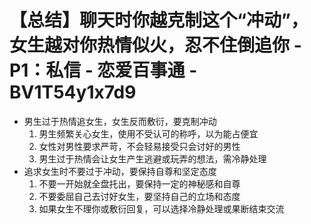 # 【总结】聊天时你越克制这个“冲动”，女生越对你热情似火，忍不住倒追你 - P1：私信 - 恋爱百事通 - BV1T54y1x7d9

-   男生过于热情追女生，女生反而敷衍，要克制冲动
    1.  男生频繁关心女生，使用不受认可的称呼，以为能占便宜
    2.  女性对男性要求严苛，不会轻易接受只会讨好的男性
    3.  男生过于热情会让女生产生逃避或玩弄的想法，需冷静处理
-   追求女生时不要过于冲动，要保持自尊和坚定态度
    1.  不要一开始就全盘托出，要保持一定的神秘感和自尊
    2.  不要委屈自己去讨好女生，要坚持自己的立场和态度
    3.  如果女生不理你或敷衍回复，可以选择冷静处理或果断结束交流